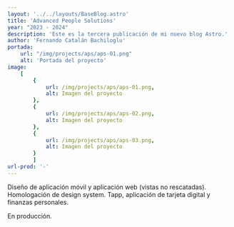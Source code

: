 ```yaml
---
layout: '../../layouts/BaseBlog.astro'
title: 'Advanced People Solutions'
year: "2023 - 2024"
description: 'Este es la tercera publicación de mi nuevo blog Astro.'
author: 'Fernando Catalán Bachiloglu'
portada: 
    url: "/img/projects/aps/aps-01.png"
    alt: 'Portada del proyecto'
image:
    [
        {
            url: /img/projects/aps/aps-01.png,
            alt: Imagen del proyecto
        },
        {
            url: /img/projects/aps/aps-02.png,
            alt: Imagen del proyecto
        },
        {
            url: /img/projects/aps/aps-03.png,
            alt: Imagen del proyecto
        }
        ]
url-prod: '-'
---
```

Diseño de aplicación móvil y aplicación web (vistas no rescatadas). Homologación de design system. Tapp, aplicación de tarjeta digital y finanzas personales.

En producción.